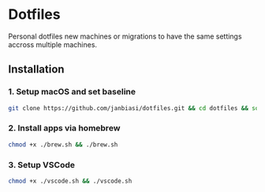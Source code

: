# Dotfiles

Personal dotfiles new machines or migrations to have the same settings accross multiple machines.

## Installation

### 1. Setup macOS and set baseline

```sh
git clone https://github.com/janbiasi/dotfiles.git && cd dotfiles && source setup.sh
```

### 2. Install apps via homebrew

```sh
chmod +x ./brew.sh && ./brew.sh
```

### 3. Setup VSCode

```sh
chmod +x ./vscode.sh && ./vscode.sh
```
